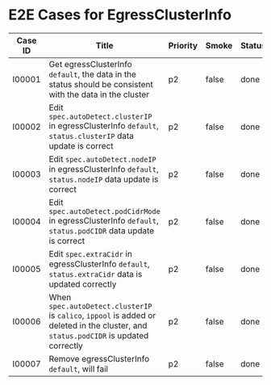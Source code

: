 # E2E Cases for EgressClusterInfo

| Case ID | Title                                                                                                                                | Priority | Smoke | Status | Other |
|---------|--------------------------------------------------------------------------------------------------------------------------------------|----------|-------|--------|-------|
| I00001  | Get egressClusterInfo `default`, the data in the status should be consistent with the data in the cluster                            | p2       | false | done   |       |
| I00002  | Edit `spec.autoDetect.clusterIP` in egressClusterInfo `default`, `status.clusterIP` data update is correct                           | p2       | false | done   |       |
| I00003  | Edit `spec.autoDetect.nodeIP` in egressClusterInfo `default`, `status.nodeIP` data update is correct                                 | p2       | false | done   |       |
| I00004  | Edit `spec.autoDetect.podCidrMode` in egressClusterInfo `default`, `status.podCIDR` data update is correct                           | p2       | false | done   |       |
| I00005  | Edit `spec.extraCidr` in egressClusterInfo `default`, `status.extraCidr` data is updated correctly                                   | p2       | false | done   |       |
| I00006  | When `spec.autoDetect.clusterIP` is `calico`, `ippool` is added or deleted in the cluster, and `status.podCIDR` is updated correctly | p2       | false | done   |       |
| I00007  | Remove egressClusterInfo `default`, will fail                                                                                        | p2       | false | done   |       |